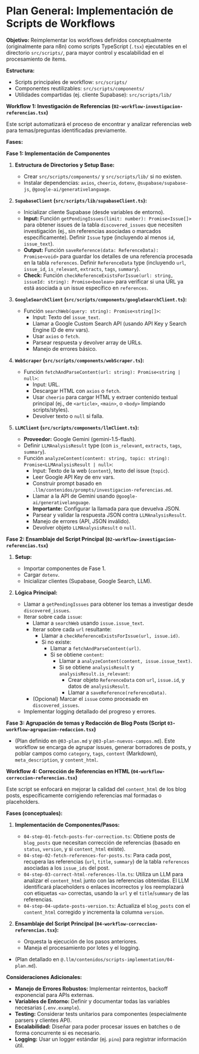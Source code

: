 # Plan General: Implementación de Scripts de Workflows

**Objetivo:** Reimplementar los workflows definidos conceptualmente (originalmente para n8n) como scripts TypeScript (`.tsx`) ejecutables en el directorio `src/scripts/`, para mayor control y escalabilidad en el procesamiento de ítems.

**Estructura:**
*   Scripts principales de workflow: `src/scripts/`
*   Componentes reutilizables: `src/scripts/components/`
*   Utilidades compartidas (ej. cliente Supabase): `src/scripts/lib/`

**Workflow 1: Investigación de Referencias (`02-workflow-investigacion-referencias.tsx`)**

Este script automatizará el proceso de encontrar y analizar referencias web para temas/preguntas identificadas previamente.

**Fases:**

**Fase 1: Implementación de Componentes**

1.  **Estructura de Directorios y Setup Base:**
    *   Crear `src/scripts/components/` y `src/scripts/lib/` si no existen.
    *   Instalar dependencias: `axios`, `cheerio`, `dotenv`, `@supabase/supabase-js`, `@google-ai/generativelanguage`.

2.  **`SupabaseClient` (`src/scripts/lib/supabaseClient.ts`):**
    *   Inicializar cliente Supabase (desde variables de entorno).
    *   **Input:** Función `getPendingIssues(limit: number): Promise<Issue[]>` para obtener issues de la tabla `discovered_issues` que necesiten investigación (ej., sin referencias asociadas o marcados específicamente). Definir `Issue` type (incluyendo al menos `id`, `issue_text`).
    *   **Output:** Función `saveReference(data: ReferenceData): Promise<void>` para guardar los detalles de una referencia procesada en la tabla `references`. Definir `ReferenceData` type (incluyendo `url`, `issue_id`, `is_relevant`, `extracts`, `tags`, `summary`).
    *   **Check:** Función `checkReferenceExistsForIssue(url: string, issueId: string): Promise<boolean>` para verificar si una URL ya está asociada a un issue específico en `references`.

3.  **`GoogleSearchClient` (`src/scripts/components/googleSearchClient.ts`):**
    *   Función `searchWeb(query: string): Promise<string[]>`:
        *   Input: Texto del `issue_text`.
        *   Llamar a Google Custom Search API (usando API Key y Search Engine ID de env vars).
        *   Usar `axios` o `fetch`.
        *   Parsear respuesta y devolver array de URLs.
        *   Manejo de errores básico.

4.  **`WebScraper` (`src/scripts/components/webScraper.ts`):**
    *   Función `fetchAndParseContent(url: string): Promise<string | null>`:
        *   Input: URL.
        *   Descargar HTML con `axios` o `fetch`.
        *   Usar `cheerio` para cargar HTML y extraer contenido textual principal (ej., de `<article>`, `<main>`, o `<body>` limpiando scripts/styles).
        *   Devolver texto o `null` si falla.

5.  **`LLMClient` (`src/scripts/components/llmClient.ts`):**
    *   **Proveedor:** Google Gemini (gemini-1.5-flash).
    *   Definir `LLMAnalysisResult` type (con `is_relevant`, `extracts`, `tags`, `summary`).
    *   Función `analyzeContent(content: string, topic: string): Promise<LLMAnalysisResult | null>`:
        *   Input: Texto de la web (`content`), texto del issue (`topic`).
        *   Leer Google API Key de env vars.
        *   Construir prompt basado en `.llm/contenidos/prompts/investigacion-referencias.md`.
        *   Llamar a la API de Gemini usando `@google-ai/generativelanguage`.
        *   **Importante:** Configurar la llamada para que devuelva JSON.
        *   Parsear y validar la respuesta JSON contra `LLMAnalysisResult`.
        *   Manejo de errores (API, JSON inválido).
        *   Devolver objeto `LLMAnalysisResult` o `null`.

**Fase 2: Ensamblaje del Script Principal (`02-workflow-investigacion-referencias.tsx`)**

1.  **Setup:**
    *   Importar componentes de Fase 1.
    *   Cargar `dotenv`.
    *   Inicializar clientes (Supabase, Google Search, LLM).

2.  **Lógica Principal:**
    *   Llamar a `getPendingIssues` para obtener los temas a investigar desde `discovered_issues`.
    *   Iterar sobre cada `issue`:
        *   Llamar a `searchWeb` usando `issue.issue_text`.
        *   Iterar sobre cada `url` resultante:
            *   Llamar a `checkReferenceExistsForIssue(url, issue.id)`.
            *   Si no existe:
                *   Llamar a `fetchAndParseContent(url)`.
                *   Si se obtiene `content`:
                    *   Llamar a `analyzeContent(content, issue.issue_text)`.
                    *   Si se obtiene `analysisResult` y `analysisResult.is_relevant`:
                        *   Crear objeto `ReferenceData` con `url`, `issue.id`, y datos de `analysisResult`.
                        *   Llamar a `saveReference(referenceData)`.
        *   (Opcional) Marcar el `issue` como procesado en `discovered_issues`.
    *   Implementar logging detallado del progreso y errores.

**Fase 3: Agrupación de temas y Redacción de Blog Posts (Script `03-workflow-agrupacion-redaccion.tsx`)**

*   (Plan definido en `@03-plan.md` y `@03-plan-nuevos-campos.md`). Este workflow se encarga de agrupar issues, generar borradores de posts, y poblar campos como `category`, `tags`, `content` (Markdown), `meta_description`, y `content_html`.

**Workflow 4: Corrección de Referencias en HTML (`04-workflow-correccion-referencias.tsx`)**

Este script se enfocará en mejorar la calidad del `content_html` de los blog posts, específicamente corrigiendo referencias mal formadas o placeholders.

**Fases (conceptuales):**

1.  **Implementación de Componentes/Pasos:**
    *   `04-step-01-fetch-posts-for-correction.ts`: Obtiene posts de `blog_posts` que necesitan corrección de referencias (basado en `status`, `version`, y si `content_html` existe).
    *   `04-step-02-fetch-references-for-posts.ts`: Para cada post, recupera las referencias (`url`, `title`, `summary`) de la tabla `references` asociadas a los `issue_ids` del post.
    *   `04-step-03-correct-html-references-llm.ts`: Utiliza un LLM para analizar el `content_html` junto con las referencias obtenidas. El LLM identificará placeholders o enlaces incorrectos y los reemplazará con etiquetas `<a>` correctas, usando la `url` y el `title`/`summary` de las referencias.
    *   `04-step-04-update-posts-version.ts`: Actualiza el `blog_posts` con el `content_html` corregido y incrementa la columna `version`.

2.  **Ensamblaje del Script Principal (`04-workflow-correccion-referencias.tsx`):**
    *   Orquesta la ejecución de los pasos anteriores.
    *   Maneja el procesamiento por lotes y el logging.

*   (Plan detallado en `@.llm/contenidos/scripts-implementation/04-plan.md`).

**Consideraciones Adicionales:**

*   **Manejo de Errores Robustos:** Implementar reintentos, backoff exponencial para APIs externas.
*   **Variables de Entorno:** Definir y documentar todas las variables necesarias (`.env.example`).
*   **Testing:** Considerar tests unitarios para componentes (especialmente parsers y clientes API).
*   **Escalabilidad:** Diseñar para poder procesar issues en batches o de forma concurrente si es necesario.
*   **Logging:** Usar un logger estándar (ej. `pino`) para registrar información útil.

